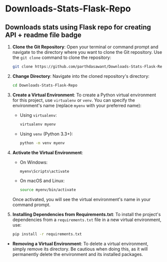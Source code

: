 # Downloads-Stats-Flask-Repo
## Downloads stats using Flask repo for creating API + readme file badge

1. **Clone the Git Repository**: Open your terminal or command prompt and navigate to the directory where you want to clone the Git repository. Use the `git clone` command to clone the repository:

    ```bash
    git clone https://github.com/parthdasawant/Downloads-Stats-Flask-Repo.git
    ```

2. **Change Directory**: Navigate into the cloned repository's directory:

    ```bash
    cd Downloads-Stats-Flask-Repo
    ```

3. **Create a Virtual Environment**: To create a Python virtual environment for this project, use `virtualenv` or `venv`. You can specify the environment's name (replace `myenv` with your preferred name):

   - Using `virtualenv`:
     ```bash
     virtualenv myenv
     ```

   - Using `venv` (Python 3.3+):
     ```bash
     python -m venv myenv
     ```

4. **Activate the Virtual Environment**:

   - On Windows:
     ```bash
     myenv\Scripts\activate
     ```

   - On macOS and Linux:
     ```bash
     source myenv/bin/activate
     ```
     
   Once activated, you will see the virtual environment's name in your command prompt.


5. **Installing Dependencies from Requirements.txt**: To install the project's dependencies from a `requirements.txt` file in a new virtual environment, use:

    ```bash
    pip install -r requirements.txt
    ```

- **Removing a Virtual Environment**: To delete a virtual environment, simply remove its directory. Be cautious when doing this, as it will permanently delete the environment and its installed packages.



